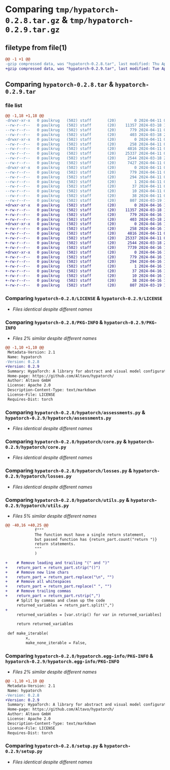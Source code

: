 # Comparing `tmp/hypatorch-0.2.8.tar.gz` & `tmp/hypatorch-0.2.9.tar.gz`

## filetype from file(1)

```diff
@@ -1 +1 @@
-gzip compressed data, was "hypatorch-0.2.8.tar", last modified: Thu Apr 11 08:48:39 2024, max compression
+gzip compressed data, was "hypatorch-0.2.9.tar", last modified: Tue Apr 16 14:00:25 2024, max compression
```

## Comparing `hypatorch-0.2.8.tar` & `hypatorch-0.2.9.tar`

### file list

```diff
@@ -1,18 +1,18 @@
-drwxr-xr-x   0 paulkrug   (502) staff       (20)        0 2024-04-11 08:48:39.324014 hypatorch-0.2.8/
--rw-r--r--   0 paulkrug   (502) staff       (20)    11357 2024-03-18 15:51:00.000000 hypatorch-0.2.8/LICENSE
--rw-r--r--   0 paulkrug   (502) staff       (20)      779 2024-04-11 08:48:39.323787 hypatorch-0.2.8/PKG-INFO
--rw-r--r--   0 paulkrug   (502) staff       (20)      403 2024-03-18 20:05:31.000000 hypatorch-0.2.8/README.md
-drwxr-xr-x   0 paulkrug   (502) staff       (20)        0 2024-04-11 08:48:39.322178 hypatorch-0.2.8/hypatorch/
--rw-r--r--   0 paulkrug   (502) staff       (20)      258 2024-04-11 08:47:38.000000 hypatorch-0.2.8/hypatorch/__init__.py
--rw-r--r--   0 paulkrug   (502) staff       (20)     4816 2024-04-11 08:47:29.000000 hypatorch-0.2.8/hypatorch/assessments.py
--rw-r--r--   0 paulkrug   (502) staff       (20)    25337 2024-04-11 08:47:29.000000 hypatorch-0.2.8/hypatorch/core.py
--rw-r--r--   0 paulkrug   (502) staff       (20)     2544 2024-03-18 20:05:31.000000 hypatorch-0.2.8/hypatorch/losses.py
--rw-r--r--   0 paulkrug   (502) staff       (20)     7427 2024-04-11 08:47:29.000000 hypatorch-0.2.8/hypatorch/utils.py
-drwxr-xr-x   0 paulkrug   (502) staff       (20)        0 2024-04-11 08:48:39.323524 hypatorch-0.2.8/hypatorch.egg-info/
--rw-r--r--   0 paulkrug   (502) staff       (20)      779 2024-04-11 08:48:39.000000 hypatorch-0.2.8/hypatorch.egg-info/PKG-INFO
--rw-r--r--   0 paulkrug   (502) staff       (20)      294 2024-04-11 08:48:39.000000 hypatorch-0.2.8/hypatorch.egg-info/SOURCES.txt
--rw-r--r--   0 paulkrug   (502) staff       (20)        1 2024-04-11 08:48:39.000000 hypatorch-0.2.8/hypatorch.egg-info/dependency_links.txt
--rw-r--r--   0 paulkrug   (502) staff       (20)       37 2024-04-11 08:48:39.000000 hypatorch-0.2.8/hypatorch.egg-info/requires.txt
--rw-r--r--   0 paulkrug   (502) staff       (20)       10 2024-04-11 08:48:39.000000 hypatorch-0.2.8/hypatorch.egg-info/top_level.txt
--rw-r--r--   0 paulkrug   (502) staff       (20)       38 2024-04-11 08:48:39.324073 hypatorch-0.2.8/setup.cfg
--rw-r--r--   0 paulkrug   (502) staff       (20)      807 2024-03-19 10:48:19.000000 hypatorch-0.2.8/setup.py
+drwxr-xr-x   0 paulkrug   (502) staff       (20)        0 2024-04-16 14:00:25.499584 hypatorch-0.2.9/
+-rw-r--r--   0 paulkrug   (502) staff       (20)    11357 2024-03-18 15:51:00.000000 hypatorch-0.2.9/LICENSE
+-rw-r--r--   0 paulkrug   (502) staff       (20)      779 2024-04-16 14:00:25.499332 hypatorch-0.2.9/PKG-INFO
+-rw-r--r--   0 paulkrug   (502) staff       (20)      403 2024-03-18 20:05:31.000000 hypatorch-0.2.9/README.md
+drwxr-xr-x   0 paulkrug   (502) staff       (20)        0 2024-04-16 14:00:25.497950 hypatorch-0.2.9/hypatorch/
+-rw-r--r--   0 paulkrug   (502) staff       (20)      258 2024-04-16 13:59:22.000000 hypatorch-0.2.9/hypatorch/__init__.py
+-rw-r--r--   0 paulkrug   (502) staff       (20)     4816 2024-04-11 08:47:29.000000 hypatorch-0.2.9/hypatorch/assessments.py
+-rw-r--r--   0 paulkrug   (502) staff       (20)    25337 2024-04-11 08:47:29.000000 hypatorch-0.2.9/hypatorch/core.py
+-rw-r--r--   0 paulkrug   (502) staff       (20)     2544 2024-03-18 20:05:31.000000 hypatorch-0.2.9/hypatorch/losses.py
+-rw-r--r--   0 paulkrug   (502) staff       (20)     7739 2024-04-16 13:58:46.000000 hypatorch-0.2.9/hypatorch/utils.py
+drwxr-xr-x   0 paulkrug   (502) staff       (20)        0 2024-04-16 14:00:25.499029 hypatorch-0.2.9/hypatorch.egg-info/
+-rw-r--r--   0 paulkrug   (502) staff       (20)      779 2024-04-16 14:00:25.000000 hypatorch-0.2.9/hypatorch.egg-info/PKG-INFO
+-rw-r--r--   0 paulkrug   (502) staff       (20)      294 2024-04-16 14:00:25.000000 hypatorch-0.2.9/hypatorch.egg-info/SOURCES.txt
+-rw-r--r--   0 paulkrug   (502) staff       (20)        1 2024-04-16 14:00:25.000000 hypatorch-0.2.9/hypatorch.egg-info/dependency_links.txt
+-rw-r--r--   0 paulkrug   (502) staff       (20)       37 2024-04-16 14:00:25.000000 hypatorch-0.2.9/hypatorch.egg-info/requires.txt
+-rw-r--r--   0 paulkrug   (502) staff       (20)       10 2024-04-16 14:00:25.000000 hypatorch-0.2.9/hypatorch.egg-info/top_level.txt
+-rw-r--r--   0 paulkrug   (502) staff       (20)       38 2024-04-16 14:00:25.499631 hypatorch-0.2.9/setup.cfg
+-rw-r--r--   0 paulkrug   (502) staff       (20)      807 2024-03-19 10:48:19.000000 hypatorch-0.2.9/setup.py
```

### Comparing `hypatorch-0.2.8/LICENSE` & `hypatorch-0.2.9/LICENSE`

 * *Files identical despite different names*

### Comparing `hypatorch-0.2.8/PKG-INFO` & `hypatorch-0.2.9/PKG-INFO`

 * *Files 2% similar despite different names*

```diff
@@ -1,10 +1,10 @@
 Metadata-Version: 2.1
 Name: hypatorch
-Version: 0.2.8
+Version: 0.2.9
 Summary: HypaTorch: A library for abstract and visual model configuration
 Home-page: https://github.com/Altavo/hypatorch/
 Author: Altavo GmbH
 License: Apache 2.0
 Description-Content-Type: text/markdown
 License-File: LICENSE
 Requires-Dist: torch
```

### Comparing `hypatorch-0.2.8/hypatorch/assessments.py` & `hypatorch-0.2.9/hypatorch/assessments.py`

 * *Files identical despite different names*

### Comparing `hypatorch-0.2.8/hypatorch/core.py` & `hypatorch-0.2.9/hypatorch/core.py`

 * *Files identical despite different names*

### Comparing `hypatorch-0.2.8/hypatorch/losses.py` & `hypatorch-0.2.9/hypatorch/losses.py`

 * *Files identical despite different names*

### Comparing `hypatorch-0.2.8/hypatorch/utils.py` & `hypatorch-0.2.9/hypatorch/utils.py`

 * *Files 5% similar despite different names*

```diff
@@ -40,16 +40,25 @@
             f"""
             The function must have a single return statement,
             but passed function has {return_part.count("return ")}
             return statements.
             """
             )
     
+    # Remove leading and trailing "(" and ")"
+    return_part = return_part.strip("()")
+    # Remove new line chars
+    return_part = return_part.replace("\n", "")
+    # Remove all whitespaces
+    return_part = return_part.replace(" ", "")
+    # Remove trailing commas
+    return_part = return_part.rstrip(",")
     # Split by commas and clean up the code
     returned_variables = return_part.split(",")
+
     returned_variables = [var.strip() for var in returned_variables]
     
     return returned_variables
 
 def make_iterable(
         x,
         make_none_iterable = False,
```

### Comparing `hypatorch-0.2.8/hypatorch.egg-info/PKG-INFO` & `hypatorch-0.2.9/hypatorch.egg-info/PKG-INFO`

 * *Files 2% similar despite different names*

```diff
@@ -1,10 +1,10 @@
 Metadata-Version: 2.1
 Name: hypatorch
-Version: 0.2.8
+Version: 0.2.9
 Summary: HypaTorch: A library for abstract and visual model configuration
 Home-page: https://github.com/Altavo/hypatorch/
 Author: Altavo GmbH
 License: Apache 2.0
 Description-Content-Type: text/markdown
 License-File: LICENSE
 Requires-Dist: torch
```

### Comparing `hypatorch-0.2.8/setup.py` & `hypatorch-0.2.9/setup.py`

 * *Files identical despite different names*

